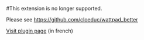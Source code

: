 #This extension is no longer supported. 

Please see https://github.com/cloeduc/wattpad_better 

[Visit plugin page](http://lafederationdesenchanteurs.fr/on-arrive-a-patcher-wattpad/) (in french)

